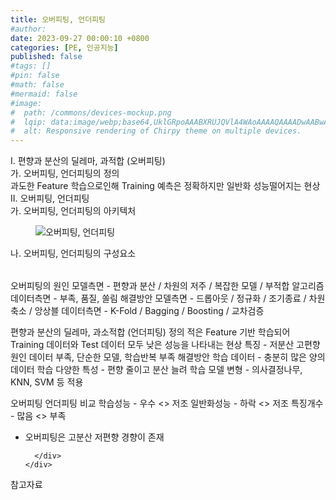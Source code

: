 ```yaml
---
title: 오버피팅, 언더피팅
#author: 
date: 2023-09-27 00:00:10 +0800
categories: [PE, 인공지능]
published: false
#tags: []
#pin: false
#math: false
#mermaid: false
#image:
#  path: /commons/devices-mockup.png
#  lqip: data:image/webp;base64,UklGRpoAAABXRUJQVlA4WAoAAAAQAAAADwAABwAAQUxQSDIAAAARL0AmbZurmr57yyIiqE8oiG0bejIYEQTgqiDA9vqnsUSI6H+oAERp2HZ65qP/VIAWAFZQOCBCAAAA8AEAnQEqEAAIAAVAfCWkAALp8sF8rgRgAP7o9FDvMCkMde9PK7euH5M1m6VWoDXf2FkP3BqV0ZYbO6NA/VFIAAAA
#  alt: Responsive rendering of Chirpy theme on multiple devices.
---
```


<div class="post-wrap">
  <div class="para">
    <div class="para-title">
      I. 편향과 분산의 딜레마, 과적합 (오버피팅)
    </div>
    <div class="para-cntnt">
      <div class="para">
        <div class="para-title">
          가. 오버피팅, 언더피팅의 정의
        </div>
        <div class="para-cntnt">
            과도한 Feature 학습으로인해 Training 예측은 정확하지만 일반화 성능떨어지는 현상
        </div>
      </div>
    </div>
  </div>
  
  <div class="para">
    <div class="para-title">
      II. 오버피팅, 언더피팅
    </div>
    <div class="para-cntnt">
      <div class="para">
        <div class="para-title">
          가. 오버피팅, 언더피팅의 아키텍처
        </div>
        <div class="para-cntnt">
          <figure class="post-figure">
            <img src="/assets/img/posts/오버피팅,-언더피팅.png" alt="오버피팅, 언더피팅">
<!--            <figcaption>Source: Unveiling the Metaverse: Exploring Emerging Trends, Multifaceted Perspectives, and Future Challenges</figcaption>-->
          </figure>
        </div>
      </div>
      <div class="para">
        <div class="para-title">
          나. 오버피팅, 언더피팅의 구성요소
        </div>
        <div class="para-cntnt">
          <table class="post-table">
          </table>
          오버피팅의 원인
  모델측면 - 편향과 분산 / 차원의 저주 / 복잡한 모델 / 부적합 알고리즘 
  데이터측면 - 부족, 품질, 쏠림
해결방안 
  모델측면 - 드롭아웃 / 정규화 / 조기종료 / 차원축소 / 앙상블
  데이터측면 - K-Fold / Bagging / Boosting / 교차검증

편향과 분산의 딜레마, 과소적합 (언더피팅)
정의
  적은 Feature 기반 학습되어 Training 데이터와 Test 데이터 모두 낮은 성능을 나타내는 현상
특징 - 저분산 고편향 
원인
  데이터 부족, 단순한 모델, 학습반복 부족
해결방안
  학습 데이터 - 충분히 많은 양의 데이터 학습
  다양한 특성 - 편향 줄이고 분산 늘려 학습
  모델 변형 - 의사결정나무, KNN, SVM 등 적용

오버피팅 언더피팅 비교
  학습성능 - 우수 &lt;&gt; 저조
  일반화성능 - 하락 &lt;&gt; 저조
  특징개수 - 많음 &lt;&gt; 부족
- 오버피팅은 고분산 저편향 경향이 존재  

        </div>
      </div>
    </div>
  </div>

  <div class="refr-wrap">
    <div class="refr-title">
        참고자료
    </div>
    <ol class="refr-list">
    <!--    <li>(나현식, 최대선) <a target="_blank" href="https://scienceon.kisti.re.kr/commons/util/originalView.do?cn=JAKO202225948430499&oCn=JAKO202225948430499&dbt=JAKO&journal=NJOU00291864">메타버스 보안 위협 요소 및 대응 방안 검토</a></li>-->
    <!--    <li>(M. Uddin, S. Manickam, H. Ullah, M. Obaidat and A. Dandoush) <a target="_blank" href="https://ieeexplore.ieee.org/abstract/document/10138386">Unveiling the Metaverse: Exploring Emerging Trends, Multifaceted Perspectives, and Future Challenges</a></li>-->
    </ol>
  </div>
</div>
